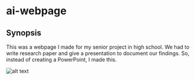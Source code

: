 # ai-webpage

## Synopsis

This was a webpage I made for my senior project in high school. We had to write
research paper and give a presentation to document our findings. So, instead of
creating a PowerPoint, I made this.


![alt text](https://i.imgur.com/d3MMMsJ.jpg)
